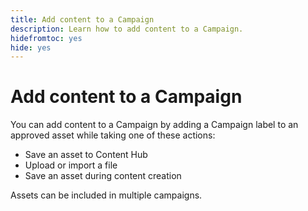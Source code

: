 ```yaml
---
title: Add content to a Campaign
description: Learn how to add content to a Campaign.
hidefromtoc: yes
hide: yes
---
```


# Add content to a Campaign

You can add content to a Campaign by adding a Campaign label to an approved asset while taking one of these actions:

* Save an asset to Content Hub
* Upload or import a file
* Save an asset during content creation

Assets can be included in multiple campaigns.

